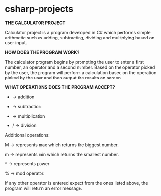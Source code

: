 # csharp-projects

**THE CALCULATOR PROJECT** 

Calculator project is a program developed in C# which performs simple arithmetic such as adding, subtracting, dividing and multiplying based on user input. 

**HOW DOES THE PROGRAM WORK?**

The calculator program begins by prompting the user to enter a first number, an operator and a second number. Based on the operator picked by the user, the program 
will perform a calculation based on the operation picked by the user and then output the results on screen. 


**WHAT OPERATIONS DOES THE PROGRAM ACCEPT?**
+ -> addition
  
- -> subtraction
  
* -> multiplication
  
* / -> division

Additional operations: 

M -> represents max which returns the biggest number.

m -> represents min which returns the smallest number.

^ -> represents power 

% -> mod operator.

If any other operator is entered expect from the ones listed above, the program will return an error message.
